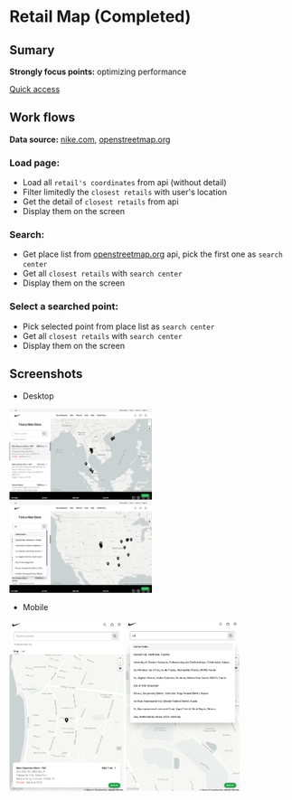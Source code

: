 # Retail Map (Completed)

## Sumary

<b>Strongly focus points:</b> optimizing performance

[Quick access](https://nike-clone.cf/retail)

## Work flows

<b>Data source:</b> [nike.com](https://nike.com/gb), [openstreetmap.org](https://nominatim.openstreetmap.org)

### Load page:

- Load all `retail's coordinates` from api (without detail)
- Filter limitedly the `closest retails` with user's location
- Get the detail of `closest retails` from api
- Display them on the screen

### Search:

- Get place list from [openstreetmap.org](https://nominatim.openstreetmap.org) api, pick the first one as `search center`
- Get all `closest retails` with `search center`
- Display them on the screen

### Select a searched point:

- Pick selected point from place list as `search center`
- Get all `closest retails` with `search center`
- Display them on the screen

## Screenshots

- Desktop

<img src='../public/images/documents/retail-map/screenshot-1.png' style="width: 50%" />
<img src='../public/images/documents/retail-map/screenshot-2.png' style="width: 50%" />

- Mobile

<img src='../public/images/documents/retail-map/screenshot-mobile-1.png' style="width: 40%" />
<img src='../public/images/documents/retail-map/screenshot-mobile-2.png' style="width: 40%" />
